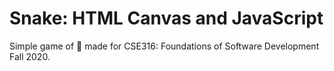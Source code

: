 # Snake: HTML Canvas and JavaScript
Simple game of 🐍 made for CSE316: Foundations of Software Development Fall 2020. 


